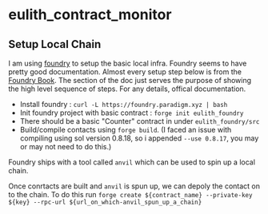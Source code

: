 # eulith_contract_monitor

## Setup Local Chain
I am using [foundry](https://github.com/foundry-rs/foundry) to setup the basic local infra. Foundry seems to have pretty good documentation. Almost every setup step below is from the [Foundry Book](https://book.getfoundry.sh/). The section of the doc just serves the purpose of showing the high level sequence of steps. For any details, offical documentation. 

- Install foundry : `curl -L https://foundry.paradigm.xyz | bash`
- Init foundry project with basic contract : `forge init eulith_foundry`
- There should be a basic "Counter" contract in under `eulith_foundry/src`
- Build/compile contacts using `forge build`. (I faced an issue with compiling using sol version 0.8.18, so i appended `--use 0.8.17`, you may or may not need to do this.)

Foundry ships with a tool called `anvil` which can be used to spin up a local chain.

Once conrtacts are built and `anvil` is spun up, we can depoly the contact on to the chain. To do this run `forge create ${contract_name} --private-key ${key} --rpc-url ${url_on_which-anvil_spun_up_a_chain}`
